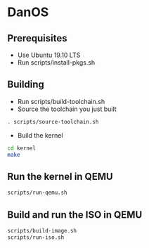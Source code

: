 # DanOS

## Prerequisites

- Use Ubuntu 19.10 LTS
- Run scripts/install-pkgs.sh

## Building

- Run scripts/build-toolchain.sh
- Source the toolchain you just built

```bash
. scripts/source-toolchain.sh
```

- Build the kernel

```bash
cd kernel
make
```

## Run the kernel in QEMU

```bash
scripts/run-qemu.sh
```

## Build and run the ISO in QEMU

```bash
scripts/build-image.sh
scripts/run-iso.sh
```
